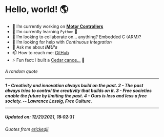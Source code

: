 # Hello, world! 🌎


- 🔧 I’m currently working on [**Motor Controllers**](https://github.com/kyleRhess/MicroMotor)
- 🌱 I’m currently learning `Python` **🐍**
- 👯 I’m looking to collaborate on... anything? Embedded C (ARM)?
- 🤔 I’m looking for help with *Continuous Integration*
- 💬 Ask me about ***IMU's***
- 📫 How to reach me: [GitHub](https://github.com/kyleRhess)
- ⚡ Fun fact: I built a [Cedar canoe...](https://kylerhess.github.io/canoe.html) 🛶

_A random quote_
___
***1 - Creativity and innovation always build on the past.
2 - The past always tries to control the creativity that builds on it.
3 - Free societies enable the future by limiting the past.
4 - Ours is less and less a free society.
-- Lawrence Lessig, Free Culture.***
___
##### Updated on: 12/21/2021, 18:02:31
###### Quotes from [erickedji](https://gist.github.com/erickedji/68802)